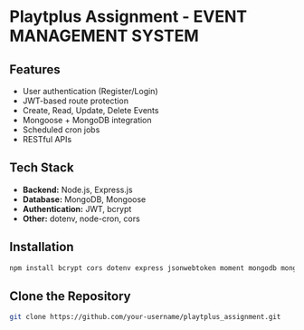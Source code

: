 # Playtplus Assignment - EVENT MANAGEMENT SYSTEM

## Features

- User authentication (Register/Login)
- JWT-based route protection
- Create, Read, Update, Delete Events
- Mongoose + MongoDB integration
- Scheduled cron jobs
- RESTful APIs

## Tech Stack

- **Backend:** Node.js, Express.js
- **Database:** MongoDB, Mongoose
- **Authentication:** JWT, bcrypt
- **Other:** dotenv, node-cron, cors

## Installation
```bash
npm install bcrypt cors dotenv express jsonwebtoken moment mongodb mongoose node-cron nodemon
````

## Clone the Repository
```bash
git clone https://github.com/your-username/playtplus_assignment.git
